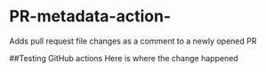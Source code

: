 # PR-metadata-action-
Adds pull request file changes as a comment to a newly opened PR 

##Testing GitHub actions
Here is where the change happened 